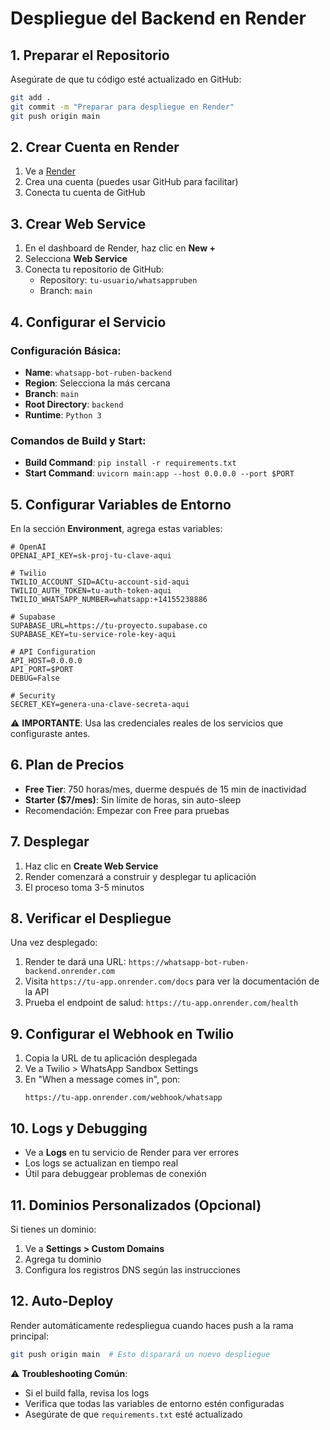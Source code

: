 # Despliegue del Backend en Render

## 1. Preparar el Repositorio
Asegúrate de que tu código esté actualizado en GitHub:
```bash
git add .
git commit -m "Preparar para despliegue en Render"
git push origin main
```

## 2. Crear Cuenta en Render
1. Ve a [Render](https://render.com)
2. Crea una cuenta (puedes usar GitHub para facilitar)
3. Conecta tu cuenta de GitHub

## 3. Crear Web Service
1. En el dashboard de Render, haz clic en **New +**
2. Selecciona **Web Service**
3. Conecta tu repositorio de GitHub:
   - Repository: `tu-usuario/whatsappruben`
   - Branch: `main`

## 4. Configurar el Servicio
### Configuración Básica:
- **Name**: `whatsapp-bot-ruben-backend`
- **Region**: Selecciona la más cercana
- **Branch**: `main`
- **Root Directory**: `backend`
- **Runtime**: `Python 3`

### Comandos de Build y Start:
- **Build Command**: `pip install -r requirements.txt`
- **Start Command**: `uvicorn main:app --host 0.0.0.0 --port $PORT`

## 5. Configurar Variables de Entorno
En la sección **Environment**, agrega estas variables:

```env
# OpenAI
OPENAI_API_KEY=sk-proj-tu-clave-aqui

# Twilio
TWILIO_ACCOUNT_SID=ACtu-account-sid-aqui
TWILIO_AUTH_TOKEN=tu-auth-token-aqui
TWILIO_WHATSAPP_NUMBER=whatsapp:+14155238886

# Supabase
SUPABASE_URL=https://tu-proyecto.supabase.co
SUPABASE_KEY=tu-service-role-key-aqui

# API Configuration
API_HOST=0.0.0.0
API_PORT=$PORT
DEBUG=False

# Security
SECRET_KEY=genera-una-clave-secreta-aqui
```

⚠️ **IMPORTANTE**: Usa las credenciales reales de los servicios que configuraste antes.

## 6. Plan de Precios
- **Free Tier**: 750 horas/mes, duerme después de 15 min de inactividad
- **Starter ($7/mes)**: Sin límite de horas, sin auto-sleep
- Recomendación: Empezar con Free para pruebas

## 7. Desplegar
1. Haz clic en **Create Web Service**
2. Render comenzará a construir y desplegar tu aplicación
3. El proceso toma 3-5 minutos

## 8. Verificar el Despliegue
Una vez desplegado:
1. Render te dará una URL: `https://whatsapp-bot-ruben-backend.onrender.com`
2. Visita `https://tu-app.onrender.com/docs` para ver la documentación de la API
3. Prueba el endpoint de salud: `https://tu-app.onrender.com/health`

## 9. Configurar el Webhook en Twilio
1. Copia la URL de tu aplicación desplegada
2. Ve a Twilio > WhatsApp Sandbox Settings
3. En "When a message comes in", pon:
   ```
   https://tu-app.onrender.com/webhook/whatsapp
   ```

## 10. Logs y Debugging
- Ve a **Logs** en tu servicio de Render para ver errores
- Los logs se actualizan en tiempo real
- Útil para debuggear problemas de conexión

## 11. Dominios Personalizados (Opcional)
Si tienes un dominio:
1. Ve a **Settings > Custom Domains**
2. Agrega tu dominio
3. Configura los registros DNS según las instrucciones

## 12. Auto-Deploy
Render automáticamente redespliegua cuando haces push a la rama principal:
```bash
git push origin main  # Esto disparará un nuevo despliegue
```

⚠️ **Troubleshooting Común**:
- Si el build falla, revisa los logs
- Verifica que todas las variables de entorno estén configuradas
- Asegúrate de que `requirements.txt` esté actualizado 